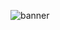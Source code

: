 
![banner](https://github.com/Avenyyr/Avenyyr/assets/78681049/f32cf6b4-8751-452c-a17a-76f5acd9bceb)
